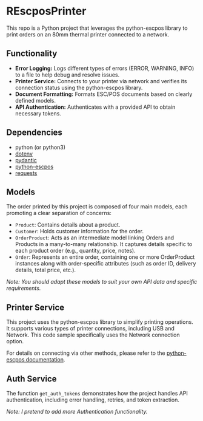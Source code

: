 # REscposPrinter
This repo is a Python project that leverages the python-escpos library to print orders on an 80mm thermal printer connected to a network.

## Functionality
- **Error Logging:** Logs different types of errors (ERROR, WARNING, INFO) to a file to help debug and resolve issues.
- **Printer Service:** Connects to your printer via network and verifies its connection status using the python-escpos library.
- **Document Formatting:** Formats ESC/POS documents based on clearly defined models.
- **API Authentication:** Authenticates with a provided API to obtain necessary tokens.


## Dependencies
- python (or python3)
- [dotenv](https://pypi.org/project/python-dotenv/)
- [pydantic](https://docs.pydantic.dev/latest/)
- [python-escpos](https://python-escpos.readthedocs.io/en/latest/user/installation.html)
- [requests](https://pypi.org/project/requests/)



## Models
The order printed by this project is composed of four main models, each promoting a clear separation of concerns:

- `Product`: Contains details about a product.
- `Customer`: Holds customer information for the order.
- `OrderProduct`: Acts as an intermediate model linking Orders and Products in a many-to-many relationship. It captures details specific to each product order (e.g., quantity, price, notes).
- `Order`: Represents an entire order, containing one or more OrderProduct instances along with order-specific attributes (such as order ID, delivery details, total price, etc.).

*Note: You should adapt these models to suit your own API data and specific requirements.*

## Printer Service
This project uses the python-escpos library to simplify printing operations. It supports various types of printer connections, including USB and Network. This code sample specifically uses the Network connection option.

For details on connecting via other methods, please refer to the [python-escpos documentation](https://python-escpos.readthedocs.io/en/latest/).

## Auth Service
The function `get_auth_tokens` demonstrates how the project handles API authentication, including error handling, retries, and token extraction.

*Note: I pretend to add more Authentication functionality.*

